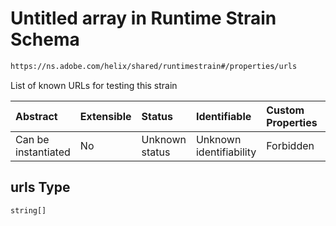 # Untitled array in Runtime Strain Schema

```txt
https://ns.adobe.com/helix/shared/runtimestrain#/properties/urls
```

List of known URLs for testing this strain

| Abstract            | Extensible | Status         | Identifiable            | Custom Properties | Additional Properties | Access Restrictions | Defined In                                                                     |
| :------------------ | :--------- | :------------- | :---------------------- | :---------------- | :-------------------- | :------------------ | :----------------------------------------------------------------------------- |
| Can be instantiated | No         | Unknown status | Unknown identifiability | Forbidden         | Allowed               | none                | [runtimestrain.schema.json*](runtimestrain.schema.json "open original schema") |

## urls Type

`string[]`
